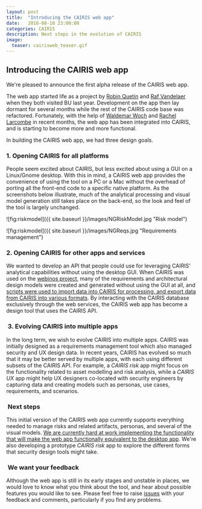 ```yaml
---
layout: post
title:  "Introducing the CAIRIS web app"
date:   2016-08-10 23:00:00
categories: CAIRIS
description: Next steps in the evolution of CAIRIS
image:
  teaser: cairisweb_teaser.gif
---
```


## Introducing the CAIRIS web app ##

We're pleased to announce the first alpha release of the CAIRIS web app.

The web app started life as a project by [Robin Quetin](https://github.com/RobinQuetin) and [Raf Vandelaer](http://www.rafvandelaer.be/) when they both visited BU last year.  Development on the app then lay dormant for several months while the rest of the CAIRIS code base was refactored.  Fortunately, with the help of [Waldemar Woch](https://github.com/invalidtoken) and [Rachel Larcombe](https://github.com/RachelLar) in recent months, the web app has been integrated into CAIRIS, and is starting to become more and more functional.

In building the CAIRIS web app, we had three design goals.

### 1. Opening CAIRIS for all platforms ###

People seem excited about CAIRIS, but less excited about using a GUI on a Linux/Gnome desktop.  With this in mind, a CAIRIS web app provides the convenience of using the tool on a PC or a Mac without the overhead of porting all the front-end code to a specific native platform.  As the screenshots below illustrate, much of the analytical processing and visual model generation still takes place on the back-end, so the look and feel of the tool is largely unchanged.

![fig:riskmodel]({{ site.baseurl }}/images/NGRiskModel.jpg "Risk model")

![fig:riskmodel]({{ site.baseurl }}/images/NGReqs.jpg "Requirements management")

### 2. Opening CAIRIS for other apps and services ###

We wanted to develop an API that people could use for leveraging CAIRIS' analytical capabilities without using the desktop GUI.  When CAIRIS was used on the [webinos project](http://webinos.org), many of the requirements and architectural design models were created and generated without using the GUI at all, and [scripts were used to import data into CAIRIS for processing, and export data from CAIRIS into various formats](https://github.com/webinos/webinos-design-data).  By interacting with the CAIRIS database exclusively through the web services, the CAIRIS web app has become a design tool that uses the CAIRIS API.  

<h3> 3. Evolving CAIRIS into multiple apps </h3>

 In the long term, we wish to evolve CAIRIS into multiple apps.  CAIRIS was initially designed as a requirements management tool which also managed security and UX design data.  In recent years, CAIRIS has evolved so much that it may be better served by multiple apps, with each using different subsets of the CAIRIS API.  For example, a *CAIRIS risk* app might focus on the functionality related to asset modelling and risk analysis, while a *CAIRIS UX* app might help UX designers co-located with security engineers by capturing data and creating models such as personas, use cases, requirements, and scenarios.

<h3> Next steps </h3>

This initial version of the CAIRIS web app currently supports everything needed to manage risks and related artifacts, personas, and several of the visual models.  [We are currently hard at work implementing the functionality that will make the web app functionally equivalent to the desktop app](https://github.com/failys/cairis/issues/36).  We're also developing a prototype *CAIRIS risk* app to explore the different forms that security design tools might take.

<h3> We want your feedback </h3>

Although the web app is still in its early stages and unstable in places, we would love to know what you think about the tool, and hear about possible features you would like to see.  Please feel free to raise [issues](https://github.com/failys/cairis/issues) with your feedback and comments, particularly if you find any problems.
